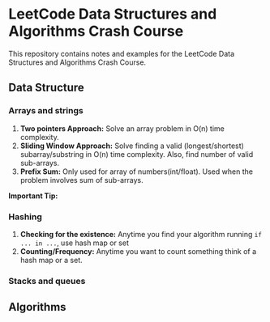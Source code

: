 # LeetCode Data Structures and Algorithms Crash Course

This repository contains notes and examples for the LeetCode Data Structures and Algorithms Crash Course.

## Data Structure
### Arrays and strings
1. **Two pointers Approach:** Solve an array problem in O(n) time complexity.
2. **Sliding Window Approach:** Solve finding a valid (longest/shortest) subarray/substring in O(n) time complexity. Also, find number of valid sub-arrays.
3. **Prefix Sum:** Only used for array of numbers(int/float). Used when the problem involves sum of sub-arrays.

**Important Tip:**

### Hashing
1. **Checking for the existence:** Anytime you find your algorithm running `if ... in ...`, use hash map or set
2. **Counting/Frequency:** Anytime you want to count something think of a hash map or a set.


### Stacks and queues


## Algorithms
